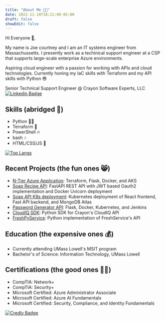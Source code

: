 ```yaml
---
title: "About Me 👨‍💻"
date: 2022-11-10T18:21:09-05:00
draft: false
showEdit: false
---
```

Hi Everyone 👋, 

My name is Joe courtney and I am an IT systems engineer from Massachussetts. I presently work as 
a techinical support engineer at a CSP that supports large-scale enterprise Azure environments. 

Aspiring cloud engineer with a passion for working with APIs and cloud technologies. Currently honing
my IaC skills with Terraform and my API skills with Python 😎

Senior Technical Support Engineer @ Crayon Software Experts, LLC
[![Linkedin Badge](https://img.shields.io/badge/-blastomussa-blue?style=for-the-badge&logo=Linkedin&logoColor=white)](https://www.linkedin.com/in/joseph-courtney)

## Skills (abridged 🌁)

- Python 🐱‍🚀
- Terraform 👾
- PowerShell 🔥
- bash 🎶
- HTML/CSS/JS 🌴

[![Top Langs](https://github-readme-stats.vercel.app/api/top-langs/?username=blastomussa&layout=compact&theme=vision-friendly-dark)](https://github.com/anuraghazra/github-readme-stats)

## Recent Projects (the fun ones 😸)

- <a href="https://github.com/blastomussa/Azure-NTier-Terraform">N-Tier Azure Application</a>: Terraform, Flask, Docker, and AKS
- <a href="https://github.com/blastomussa/soap-recipe-api">Soap Recipe API</a>: FastAPI REST API with JWT based Oauth2 implementation and Docker Uvicorn deployment
- <a href="https://github.com/blastomussa/k8s-project">Soap API K8s deployment</a>: Kubernetes deployment of React frontend, Fast API backend, and MongoDB Atlas
- <a href="https://github.com/blastomussa/Password-Generator-Api">Password Generator API</a>: Flask, Docker, Kubernetes, and Jenkins
- <a href="https://github.com/blastomussa/crayon-python-sdk">CloudIQ SDK</a>: Python SDK for Crayon's CloudIQ API
- <a href="https://github.com/blastomussa/FreshPyService">FreshPyService</a>: Python implementation of FreshService's API


## Education (the expensive ones 💰)

- Currently attending UMass Lowell's MSIT program
- Bachelor's of Science: Information Technology, UMass Lowell


## Certifications (the good ones 🏴‍☠️)

- CompTIA: Network+
- CompTIA: Security+
- Microsoft Certified: Azure Administrator Associate
- Microsoft Certified: Azure AI Fundamentals
- Microsoft Certified: Security, Compliance, and Identity Fundamentals

[![Credly Badge](https://img.shields.io/badge/-Joe_Courtney-orange?style=for-the-badge&logo=Credly&logoColor=white)](https://www.credly.com/users/joseph-courtney/badges)




